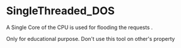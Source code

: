 # SingleThreaded_DOS
A Single Core of the CPU is used for flooding the requests .

Only for educational purpose. Don't use this tool on other's property
